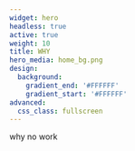 ```yaml
---
widget: hero
headless: true
active: true
weight: 10
title: WHY
hero_media: home_bg.png
design:
  background:
    gradient_end: '#FFFFFF'
    gradient_start: '#FFFFFF'
advanced:
  css_class: fullscreen
---
```


why no work
